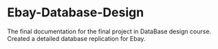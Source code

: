 # Ebay-Database-Design

The final documentation for the final project in DataBase design course. Created a detailed database replication for Ebay.
